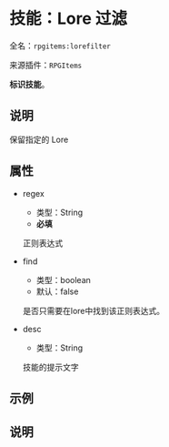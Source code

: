 # 技能：Lore 过滤

<!-- 本文件是通过游戏内 `/rpgitem gen-wiki` 命令生成的。 -->
<!-- 请只在对应的 "beginCustomXXXX" 与 "endCustomXXXX" 间编辑。  -->
<!-- 如果您想修改技能或其属性的描述， -->
<!-- 请修改 "resources/lang/zh_CN.yml" 中对应的项。 -->

全名：`rpgitems:lorefilter`

来源插件：`RPGItems`

**标识技能**。

<!-- beginCustomHeader -->
<!-- endCustomHeader -->

## 说明

保留指定的 Lore
<!-- beginCustomDescription -->
<!-- endCustomDescription -->

## 属性

* regex

  * 类型：String
  * **必填**

  正则表达式

* find

  * 类型：boolean
  * 默认：false

  是否只需要在lore中找到该正则表达式。

* desc

  * 类型：String

  技能的提示文字

<!-- beginCustomProperties -->
<!-- endCustomProperties -->

## 示例

<!-- beginCustomExample -->
<!-- endCustomExample -->

## 说明

<!-- beginCustomNote -->
<!-- endCustomNote -->